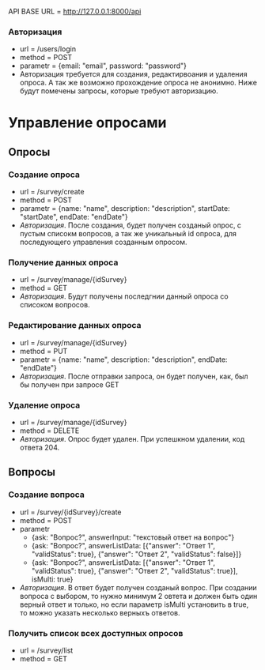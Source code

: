 
API BASE URL = http://127.0.0.1:8000/api

### Авторизация 
* url = /users/login
* method = POST
* parametr = {email: "email", password: "password"} 
* Авторизация требуется для создания, редактирвоания и удаления опроса. А так же возможно прохождение опроса не анонимно. Ниже будут помечены запросы, которые требуют авторизацию.

# Управление опросами
## Опросы
### Создание опроса 
* url = /survey/create
* method = POST
* parametr = {name: "name", description: "description", startDate: "startDate", endDate: "endDate"}
* *Авторизация*. После создания, будет получен созданый опрос, с пустым списокм вопросов, а так же уникальный id опроса, для последующего управления созданным опросом.

### Получение данных опроса 
* url = /survey/manage/{idSurvey}
* method = GET
* *Авторизация*. Будут получены последгнии данный опроса со списоком вопросов.

### Редактирование данных опроса 
* url = /survey/manage/{idSurvey}
* method = PUT
* parametr = {name: "name", description: "description", endDate: "endDate"}
* *Авторизация*. После отправки запроса, он будет получен, как, был бы получен при запросе GET

### Удаление опроса 
* url = /survey/manage/{idSurvey}
* method = DELETE
* *Авторизация*. Опрос будет удален. При успешкном удалении, код ответа 204.

## Вопросы
### Создание вопроса
* url = /survey/{idSurvey}/create
* method = POST
* parametr
  * {ask: "Вопрос?", answerInput: "текстовый ответ на вопрос"}
  * {ask: "Вопрос?", answerListData: [{"answer": "Ответ 1", "validStatus": true}, {"answer": "Ответ 2", "validStatus": false}]}
  * {ask: "Вопрос?", answerListData: [{"answer": "Ответ 1", "validStatus": true}, {"answer": "Ответ 2", "validStatus": true}], isMulti: true}
* *Авторизация*. В ответ будет получен созданый вопрос. При создании вопроса с выбором, то нужно минимум 2 овтета и должен быть один верный ответ и только, но если параметр isMulti установить в true, то можно указать несколько верныхъ ответов.

### Получить список всех доступных опросов 
* url = /survey/list
* method = GET
